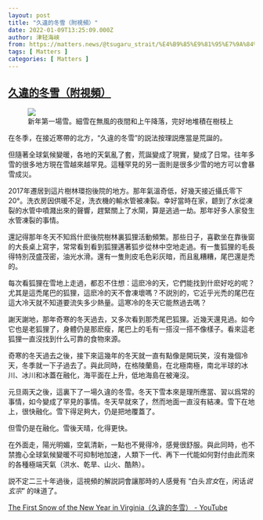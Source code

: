 ```yaml
---
layout: post
title: "久違的冬雪（附視頻）"
date: 2022-01-09T13:25:09.000Z
author: 津轻海峡
from: https://matters.news/@tsugaru_strait/%E4%B9%85%E9%81%95%E7%9A%84%E5%86%AC%E9%9B%AA-%E9%99%84%E8%A6%96%E9%A0%BB-bafyreiai6bng6i74undv7o6yuszw4mx4e2p7ek5e42h3du6mfmskkkwm5a
tags: [ Matters ]
categories: [ Matters ]
---
```

<!--1641734709000-->
[久違的冬雪（附視頻）](https://matters.news/@tsugaru_strait/%E4%B9%85%E9%81%95%E7%9A%84%E5%86%AC%E9%9B%AA-%E9%99%84%E8%A6%96%E9%A0%BB-bafyreiai6bng6i74undv7o6yuszw4mx4e2p7ek5e42h3du6mfmskkkwm5a)
------

<div>
<figure class="image"><img src="https://assets.matters.news/embed/73ea9a08-1828-4ccf-8896-4cacd2e025b1.jpeg" data-asset-id="73ea9a08-1828-4ccf-8896-4cacd2e025b1" referrerpolicy="no-referrer"><figcaption><span>新年第一場雪。細雪在無風的夜間和上午降落，完好地堆積在樹枝上</span></figcaption></figure><p>在冬季，在接近寒帶的北方，“久違的冬雪”的説法按理説應當是荒誕的。</p><p>但隨著全球氣候變暖，各地的天氣亂了套，荒誕變成了現實，變成了日常。往年多雪的很多地方現在雪越來越罕見。這種罕見的另一面則是很多少雪的地方可以會暴雪成災。</p><p>2017年遷居到這片樹林環抱後院的地方。那年氣溫奇低，好幾天接近攝氏零下20°。洗衣房因供暖不足，洗衣機的輸水管被凍裂。幸好當時在家，聼到了水從凍裂的水管中噴濺出來的聲響，趕緊關上了水閘，算是逃過一劫。那年好多人家發生水管凍裂的事情。</p><p>還記得那年冬天不知爲什麽後院樹林裏狐狸活動頻繁。那些日子，喜歡坐在靠後窗的大長桌上寫字，常常看到看到狐狸邁著狐步從林中空地走過。有一隻狐狸的毛長得特別茂盛茂密，油光水滑。還有一隻則皮毛色彩灰暗，而且亂糟糟，尾巴還是禿的。</p><p>每次看狐狸在雪地上走過，都忍不住想：這麽冷的天，它們能找到什麽好吃的呢？尤其是這禿尾巴的狐狸，這麽冷的天不會凍壞嗎？不説別的，它近乎光禿的尾巴在這大冷天就不知道要流失多少熱量。這寒冷的冬天它能熬過去嗎？</p><p>謝天謝地，那年奇寒的冬天過去，又多次看到那禿尾巴狐狸。近幾天還見過。如今它也是老狐狸了，身體仍是那麽瘦，尾巴上的毛有一搭沒一搭不像樣子。看來這老狐狸一直沒找到什么可靠的食物來源。</p><p>奇寒的冬天過去之後，接下來這幾年的冬天就一直有點像是開玩笑，沒有幾個冷天，冬季就一下子過去了。與此同時，在格陵蘭島，在北極南極，南北半球的冰川、冰川和冰蓋在融化，海平面在上升，低地海島在被淹沒。</p><p>元旦兩天之後，這裏下了一場久違的冬雪。冬天下雪本來是理所應當、習以爲常的事情，如今變成了罕見的事情。冬天早就來了，然而地面一直沒有結凍。雪下在地上，很快融化。雪下得足夠大，仍是把地覆蓋了。</p><p>但雪仍是在融化。雪後天晴，化得更快。</p><p>在外面走，陽光明媚，空氣清新，一點也不覺得冷，感覺很舒服。與此同時，也不禁擔心全球氣候變暖不可抑制地加速，人類下一代、再下一代能如何對付由此而來的各種極端天氣（洪水、乾旱、山火、酷熱）。</p><p>説不定二三十年過後，這視頻的解説詞會讓那時的人感覺有 “白头<em>宫女</em>在，闲话<em>说玄宗</em>” 的味道了。</p><p><a href="https://www.youtube.com/watch?v=6umJ3SpakuE" rel="noopener noreferrer" target="_blank">The First Snow of the New Year in Virginia（久違的冬雪） - YouTube</a></p>
</div>
